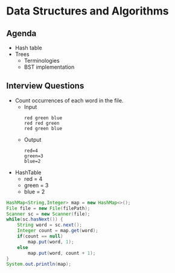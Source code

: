 # Data Structures and Algorithms

## Agenda
* Hash table
* Trees
	* Terminologies
	* BST implementation

## Interview Questions
* Count occurrences of each word in the file.
	* Input
		```
		red green blue
		red red green
		red green blue
		```
	* Output
		```
		red=4
		green=3
		blue=2
		```
* HashTable
	* red = 4
	* green = 3
	* blue = 2
```Java
HashMap<String,Integer> map = new HashMap<>();
File file = new File(filePath);
Scanner sc = new Scanner(file);
while(sc.hasNext()) {
	String word = sc.next();
	Integer count = map.get(word);
	if(count == null)
		map.put(word, 1);
	else
		map.put(word, count + 1);
}
System.out.println(map);
```

